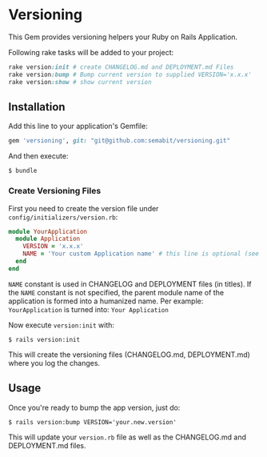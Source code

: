 # Versioning

This Gem provides versioning helpers your Ruby on Rails Application.

Following rake tasks will be added to your project:

```ruby
rake version:init # create CHANGELOG.md and DEPLOYMENT.md Files
rake version:bump # Bump current version to supplied VERSION='x.x.x'
rake version:show # show current version
```

## Installation

Add this line to your application's Gemfile:

```ruby
gem 'versioning', git: "git@github.com:semabit/versioning.git"
```

And then execute:

    $ bundle

### Create Versioning Files

First you need to create the version file under `config/initializers/version.rb`:
```ruby
module YourApplication
  module Application
    VERSION = 'x.x.x'
    NAME = 'Your custom Application name' # this line is optional (see below)
  end
end
```
`NAME` constant is used in CHANGELOG and DEPLOYMENT files (in titles).
If the `NAME` constant is not specified, the parent module name of the application is formed into a humanized name. Per example:  
`YourApplication` is turned into: `Your Application`

Now execute `version:init` with:  
```
$ rails version:init
```

This will create the versioning files (CHANGELOG.md, DEPLOYMENT.md) where you log the changes.

## Usage

Once you're ready to bump the app version, just do:
```
$ rails version:bump VERSION='your.new.version'
```

This will update your `version.rb` file as well as the CHANGELOG.md and DEPLOYMENT.md files.
